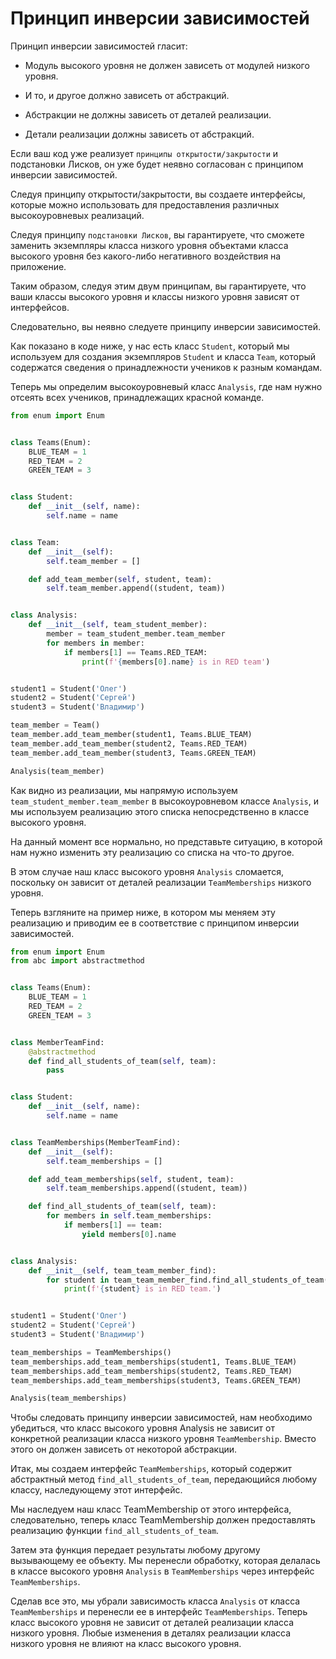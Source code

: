 # Принцип инверсии зависимостей

Принцип инверсии зависимостей гласит:

* Модуль высокого уровня не должен зависеть от модулей низкого уровня. 
* И то, и другое должно зависеть от абстракций. 

* Абстракции не должны зависеть от деталей реализации. 

* Детали реализации должны зависеть от абстракций.

Если ваш код уже реализует `принципы открытости/закрытости` и подстановки Лисков, он уже будет неявно согласован с принципом инверсии зависимостей.  

Следуя принципу открытости/закрытости, вы создаете интерфейсы, которые можно использовать для предоставления различных высокоуровневых реализаций. 

Следуя принципу `подстановки Лисков`, вы гарантируете, что сможете заменить экземпляры класса низкого уровня объектами класса высокого уровня без какого-либо негативного воздействия на приложение. 

Таким образом, следуя этим двум принципам, вы гарантируете, что ваши классы высокого уровня и классы низкого уровня зависят от интерфейсов. 

Следовательно, вы неявно следуете принципу инверсии зависимостей.

Как показано в коде ниже, у нас есть класс `Student`, который мы используем для создания экземпляров `Student` и класса `Team`, который содержатся сведения о принадлежности учеников к разным командам.

Теперь мы определим высокоуровневый класс `Analysis`, где нам нужно отсеять всех учеников, принадлежащих красной команде.


```python
from enum import Enum


class Teams(Enum):
    BLUE_TEAM = 1
    RED_TEAM = 2
    GREEN_TEAM = 3


class Student:
    def __init__(self, name):
        self.name = name


class Team:
    def __init__(self):
        self.team_member = []

    def add_team_member(self, student, team):
        self.team_member.append((student, team))


class Analysis:
    def __init__(self, team_student_member):
        member = team_student_member.team_member
        for members in member:
            if members[1] == Teams.RED_TEAM:
                print(f'{members[0].name} is in RED team')


student1 = Student('Олег')
student2 = Student('Сергей')
student3 = Student('Владимир')

team_member = Team()
team_member.add_team_member(student1, Teams.BLUE_TEAM)
team_member.add_team_member(student2, Teams.RED_TEAM)
team_member.add_team_member(student3, Teams.GREEN_TEAM)

Analysis(team_member)

```

Как видно из реализации, мы напрямую используем `team_student_member.team_member` в высокоуровневом классе `Analysis`, и мы используем реализацию этого списка непосредственно в классе высокого уровня. 

На данный момент все нормально, но представьте ситуацию, в которой нам нужно изменить эту реализацию со списка на что-то другое. 

В этом случае наш класс высокого уровня `Analysis` сломается, поскольку он зависит от деталей реализации `TeamMemberships` низкого уровня.

Теперь взгляните на пример ниже, в котором мы меняем эту реализацию и приводим ее в соответствие с принципом инверсии зависимостей.


```python
from enum import Enum
from abc import abstractmethod


class Teams(Enum):
    BLUE_TEAM = 1
    RED_TEAM = 2
    GREEN_TEAM = 3


class MemberTeamFind:
    @abstractmethod
    def find_all_students_of_team(self, team):
        pass


class Student:
    def __init__(self, name):
        self.name = name


class TeamMemberships(MemberTeamFind):
    def __init__(self):
        self.team_memberships = []

    def add_team_memberships(self, student, team):
        self.team_memberships.append((student, team))

    def find_all_students_of_team(self, team):
        for members in self.team_memberships:
            if members[1] == team:
                yield members[0].name


class Analysis:
    def __init__(self, team_team_member_find):
        for student in team_team_member_find.find_all_students_of_team(Teams.RED_TEAM):
            print(f'{student} is in RED team.')


student1 = Student('Олег')
student2 = Student('Сергей')
student3 = Student('Владимир')

team_memberships = TeamMemberships()
team_memberships.add_team_memberships(student1, Teams.BLUE_TEAM)
team_memberships.add_team_memberships(student2, Teams.RED_TEAM)
team_memberships.add_team_memberships(student3, Teams.GREEN_TEAM)

Analysis(team_memberships)


```



Чтобы следовать принципу инверсии зависимостей, нам необходимо убедиться, что класс высокого уровня Analysis не зависит от конкретной реализации класса низкого уровня `TeamMembership`. Вместо этого он должен зависеть от некоторой абстракции.

Итак, мы создаем интерфейс `TeamMemberships`, который содержит абстрактный метод `find_all_students_of_team`, передающийся любому классу, наследующему этот интерфейс. 

Мы наследуем наш класс TeamMembership от этого интерфейса, следовательно, теперь класс TeamMembership должен предоставлять реализацию функции `find_all_students_of_team`.

Затем эта функция передает результаты любому другому вызывающему ее объекту. Мы перенесли обработку, которая делалась в классе высокого уровня `Analysis` в `TeamMemberships` через интерфейс `TeamMemberships`.

Сделав все это, мы убрали зависимость класса `Analysis` от класса `TeamMemberships` и перенесли ее в интерфейс `TeamMemberships`. Теперь класс высокого уровня не зависит от деталей реализации класса низкого уровня. Любые изменения в деталях реализации класса низкого уровня не влияют на класс высокого уровня.